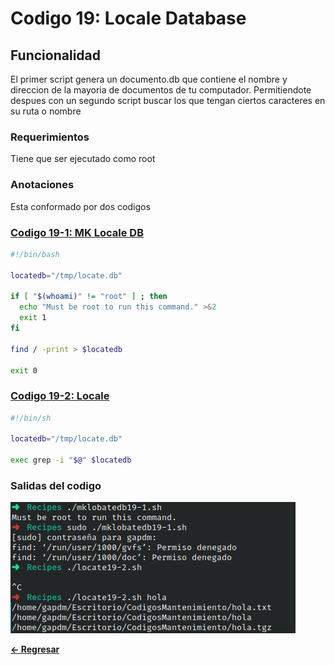 # Codigo 19: Locale Database

## Funcionalidad
El primer script genera un documento.db que contiene el nombre y direccion de la mayoria de documentos de tu computador.
Permitiendote despues con un segundo script buscar los que tengan ciertos caracteres en su ruta o nombre

### **Requerimientos**
Tiene que ser ejecutado como root

### **Anotaciones**
Esta conformado por dos codigos

### **[Codigo 19-1: MK Locale DB](mklobatedb19-1.sh)**

```bash
#!/bin/bash
  
locatedb="/tmp/locate.db"

if [ "$(whoami)" != "root" ] ; then
  echo "Must be root to run this command." >&2
  exit 1
fi

find / -print > $locatedb

exit 0
```

### **[Codigo 19-2: Locale](locate19-2.sh)**

```bash
#!/bin/sh

locatedb="/tmp/locate.db"

exec grep -i "$@" $locatedb
```

### **Salidas del codigo**

![Salida.png](Salida.png)

**[<- Regresar](../README.md)**
